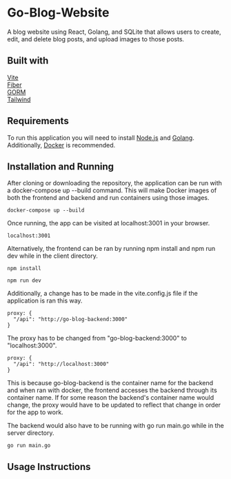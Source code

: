 # Go-Blog-Website
A blog website using React, Golang, and SQLite that allows users to create, edit, and delete blog posts, and upload images to those posts.

## Built with
[Vite](https://vitejs.dev/)   
[Fiber](https://docs.gofiber.io/)  
[GORM](https://gorm.io/index.html)  
[Tailwind](https://tailwindcss.com/)  

## Requirements
To run this application you will need to install [Node.js](https://nodejs.org/en/) and [Golang](https://go.dev/dl/). Additionally, [Docker](https://www.docker.com/get-started/) is recommended.

## Installation and Running
After cloning or downloading the repository, the application can be run with a docker-compose up --build command. This will make Docker images of both the frontend and backend and run containers using those images.
```
docker-compose up --build
```
Once running, the app can be visited at localhost:3001 in your browser.
```
localhost:3001
```
Alternatively, the frontend can be ran by running npm install and npm run dev while in the client directory.
```
npm install
```
```
npm run dev
```
Additionally, a change has to be made in the vite.config.js file if the application is ran this way.
```
proxy: {
  "/api": "http://go-blog-backend:3000"
}
```
The proxy has to be changed from "go-blog-backend:3000" to "localhost:3000".
```
proxy: {
  "/api": "http://localhost:3000"
}
```
This is because go-blog-backend is the container name for the backend and when ran with docker, the frontend accesses the backend through its container name. If for some reason the backend's container name would change, the proxy would have to be updated to reflect that change in order for the app to work.  
    
The backend would also have to be running with go run main.go while in the server directory.
```
go run main.go
```
## Usage Instructions
